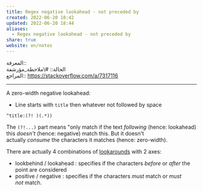 ```yaml
---  
title: Regex negative lookahead - not preceded by  
created: 2022-06-20 18:42  
updated: 2022-06-20 18:44  
aliases:  
  - Regex negative lookahead - not preceded by  
share: true  
website: en/notes  
---  
```

  
المعرفة:: [](Regex)  
الحالة:: #\ملاحظة_مؤرشفة  
المراجع:: <https://stackoverflow.com/a/7317116>  
  
---  
  
A zero-width negative lookahead:  
  
- Line starts with `title` then whatever not followed by space  
  
```  
^title:(?! )(.*))  
```  
  
The `(?!...)` part means "only match if the text *following* (hence: lookahead) this *doesn't* (hence: negative) match this. But it doesn't actually *consume* the characters it matches (hence: zero-width).  
  
There are actually 4 combinations of [lookarounds](http://www.regular-expressions.info/lookaround.html) with 2 axes:  
  
- lookbehind / lookahead : specifies if the characters *before* or *after* the point are considered  
- positive / negative : specifies if the characters *must* match or *must not* match.  
